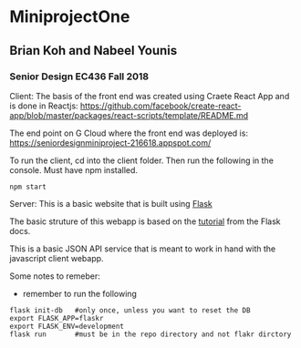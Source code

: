 # MiniprojectOne 

## Brian Koh and Nabeel Younis
### Senior Design EC436 Fall 2018

Client:
The basis of the front end was created using Craete React App and is done in Reactjs: 
https://github.com/facebook/create-react-app/blob/master/packages/react-scripts/template/README.md

The end point on G Cloud where the front end was deployed is:
https://seniordesignminiproject-216618.appspot.com/

To run the client, cd into the client folder. Then run the following in the console. Must have npm installed.
```shell
npm start
```

Server:
This is a basic website that is built using [Flask](http://flask.pocoo.org/docs/1.0/)

The basic struture of this webapp is based on the [tutorial](http://flask.pocoo.org/docs/1.0/tutorial/) from the Flask docs.

This is a basic JSON API service that is meant to work in hand with the javascript client webapp. 


Some notes to remeber:
- remember to run the following
```shell
flask init-db   #only once, unless you want to reset the DB
export FLASK_APP=flaskr
export FLASK_ENV=development
flask run       #must be in the repo directory and not flakr dirctory
```
